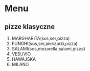 # Menu

## pizze klasyczne

1. MARGHARITA(sos,ser,pizza)
2. FUNGHI(sos,ser,pieczarki,pizza)
3. SALAMI(sos,mozarella,salami,pizza)
4. VESUVIO
5. HAWAJSKA
6. MILANO

